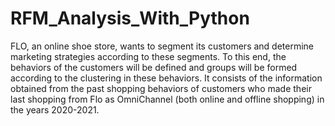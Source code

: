 # RFM_Analysis_With_Python

FLO, an online shoe store, wants to segment its customers and determine marketing strategies according to these segments. To this end, the behaviors of the customers will be defined and groups will be formed according to the clustering in these behaviors. It consists of the information obtained from the past shopping behaviors of customers who made their last shopping from Flo as OmniChannel (both online and offline shopping) in the years 2020-2021.

